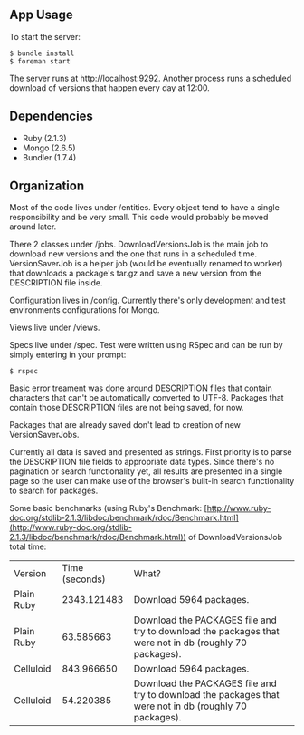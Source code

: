 ## App Usage

To start the server:

    $ bundle install
    $ foreman start

The server runs at http://localhost:9292.
Another process runs a scheduled download of versions that happen every day at 12:00.

## Dependencies

* Ruby    (2.1.3)
* Mongo   (2.6.5)
* Bundler (1.7.4)

## Organization

Most of the code lives under /entities.
Every object tend to have a single responsibility and be very small.
This code would probably be moved around later.

There 2 classes under /jobs.
DownloadVersionsJob is the main job to download new versions and the one
that runs in a scheduled time. VersionSaverJob is a helper job (would be
eventually renamed to worker) that downloads a package's tar.gz and save
a new version from the DESCRIPTION file inside.

Configuration lives in /config.
Currently there's only development and test environments configurations for
Mongo.

Views live under /views.

Specs live under /spec. Test were written using RSpec and can be run by simply
entering in your prompt:

    $ rspec

Basic error treament was done around DESCRIPTION files that contain characters
that can't be automatically converted to UTF-8. Packages that contain those
DESCRIPTION files are not being saved, for now.

Packages that are already saved don't lead to creation of new VersionSaverJobs.

Currently all data is saved and presented as strings. First priority is
to parse the DESCRIPTION file fields to appropriate data types. Since there's
no pagination or search functionality yet, all results are presented in a single
page so the user can make use of the browser's built-in search functionality
to search for packages.

Some basic benchmarks (using Ruby's Benchmark: [http://www.ruby-doc.org/stdlib-2.1.3/libdoc/benchmark/rdoc/Benchmark.html](http://www.ruby-doc.org/stdlib-2.1.3/libdoc/benchmark/rdoc/Benchmark.html)) of DownloadVersionsJob total time:

<table>
    <tr>
        <td>Version</td>
        <td>Time (seconds)</td>
        <td>What?</td>
    </tr>
    <tr>
        <td>Plain Ruby</td>
        <td>2343.121483</td>
        <td>Download 5964 packages.</td>
    </tr>
    <tr>
        <td>Plain Ruby</td>
        <td>63.585663</td>
        <td>Download the PACKAGES file and try to download the packages that were not in db (roughly 70 packages).</td>
    </tr>
    <tr>
        <td>Celluloid</td>
        <td>843.966650</td>
        <td>Download 5964 packages.</td>
    </tr>
    <tr>
        <td>Celluloid</td>
        <td>54.220385</td>
        <td>Download the PACKAGES file and try to download the packages that were not in db (roughly 70 packages).</td>
    </tr>
</table>

